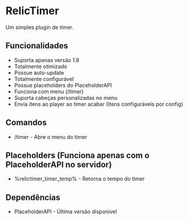 # RelicTimer
Um simples plugin de timer.

## Funcionalidades

- Suporta apenas versão 1.8
- Totalmente otimizado
- Possue auto-update
- Totalmente configurável
- Possue placeholders do PlaceholderAPI
- Funciona com menu (/timer)
- Suporta cabeças personalizadas no menu
- Envia itens ao player ao timer acabar (Itens configuráveis por config)

## Comandos

- /timer - Abre o menu do timer

## Placeholders (Funciona apenas com o PlaceholderAPI no servidor)

- %relictimer_timer_temp% - Retorna o tempo do timer

## Dependências

- PlaceholderAPI - Última versão disponível
